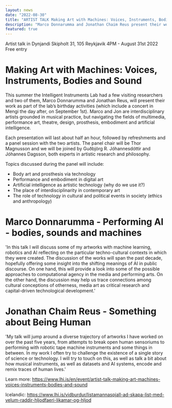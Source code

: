 ```yaml
---
layout: news
date: "2022-08-30"
title: "ARTIST TALK Making Art with Machines: Voices, Instruments, Bodies and Sound"
description: "Marco Donnarumma and Jonathan Chaim Reus present their works"
featured: true
---
```


<script>
import CaptionedImage from "../../components/Images/CaptionedImage.svelte"
</script>

Artist talk in Dynjandi
Skipholt 31, 105 Reykjavik
4PM - August 31st 2022
Free entry

<CaptionedImage
src="news/marco_jon_LHI.jpg"
alt="Two people standing in front of a yellow shelving system."
caption="Marco Donnarumma and Jonathan Chaim Reus at the IIL's Yellow Lab"/>

# Making Art with Machines: Voices, Instruments, Bodies and Sound

This summer the Intelligent Instruments Lab had a few visiting researchers and two of them, Marco Donnarumma and Jonathan Reus, will present their work as part of the lab’s birthday activities (which include a concert in Mengi the day after, on September 1st). Marco and Jon are interdisciplinary artists grounded in musical practice, but navigating the fields of multimedia, performance art, theatre, design, prosthesis, embodiment and artificial intelligence.

Each presentation will last about half an hour, followed by refreshments and a panel session with the two artists. The panel chair will be Thor Magnusson and we will be joined by Guðbjörg R. Jóhannesdóttir and Jóhannes Dagsson, both experts in artistic research and philosophy.

Topics discussed during the panel will include:

- Body art and prosthesis via technology
- Performance and embodiment in digital art
- Artificial intelligence as artistic technology (why do we use it?)
- The place of interdisciplinarity in contemporary art
- The role of technology in cultural and political events in society (ethics and anthropology)

# Marco Donnarumma - Performing AI - bodies, sounds and machines

<CaptionedImage
src="news/marco_lores.jpg"
alt="Two performers on a black stage, dramatic dancing close to each other on the floor. Both have covered faces, one with a prosthetic and the other one with cloth."
caption="Marco Donnarumma will discuss his works, including Eingeweide"/>

'In this talk I will discuss some of my artworks with machine learning, robotics and AI reflecting on the particular techno-cultural contexts in which they were created. The discussion of the works will span the past decade, hopefully offering some insight into the shifting meanings of AI in public discourse. On one hand, this will provide a look into some of the possible approaches to computational agency in the media and performing arts. On the other hand, the discussion may help us trace connections among cultural conceptions of otherness, media art as critical research and capital-driven technological development.'

# Jonathan Chaim Reus - Something about Being Human

<CaptionedImage
src="news/jon_lores.jpg"
alt="A man surrounded by white fog, wearing a device on his head that moves his visual point of view from the front of the face to the sides of the head."
caption="Jonathan Reus Chaim will discuss his Sensory Cartographies project"/>

'My talk will jump around a diverse trajectory of artworks I have worked on over the past five years, from attempts to break open human sensoriums to performing with robotic tape machine instruments and some things in between. In my work I often try to challenge the existence of a single story of science or technology. I will try to touch on this, as well as talk a bit about how musical instruments, as well as datasets and AI systems, encode and remix traces of human lives.'

Learn more: 
https://www.lhi.is/en/event/artist-talk-making-art-machines-voices-instruments-bodies-and-sound

Icelandic:
https://www.lhi.is/vidburdur/listamannaspjall-ad-skapa-list-med-velum-raddir-hljodfaeri-likamar-og-hljod
